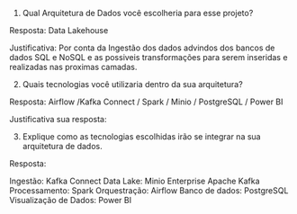 1.	Qual Arquitetura de Dados você escolheria para esse projeto?

Resposta: Data Lakehouse 

Justificativa: Por conta da Ingestão dos dados advindos dos bancos de dados SQL e NoSQL e as possiveis transformações para serem inseridas e realizadas nas proximas camadas.


2.	Quais tecnologias você utilizaria dentro da sua arquitetura?

Resposta: Airflow /Kafka Connect / Spark / Minio /  PostgreSQL / Power BI

Justificativa sua resposta:


3.	Explique como as tecnologias escolhidas irão se integrar na sua arquitetura de dados.

Resposta: 

Ingestão: Kafka Connect
Data Lake: Minio
Enterprise Apache Kafka
Processamento: Spark
Orquestração: Airflow
Banco de dados: PostgreSQL
Visualização de Dados: Power BI